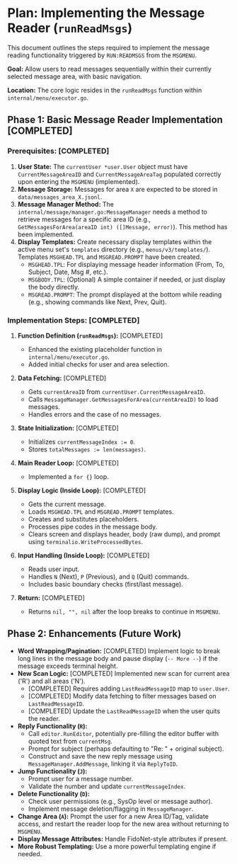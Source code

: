 # Plan: Implementing the Message Reader (`runReadMsgs`)

This document outlines the steps required to implement the message reading functionality triggered by `RUN:READMSGS` from the `MSGMENU`.

**Goal:** Allow users to read messages sequentially within their currently selected message area, with basic navigation.

**Location:** The core logic resides in the `runReadMsgs` function within `internal/menu/executor.go`.

## Phase 1: Basic Message Reader Implementation [COMPLETED]

### Prerequisites: [COMPLETED]

1.  **User State:** The `currentUser *user.User` object must have `CurrentMessageAreaID` and `CurrentMessageAreaTag` populated correctly upon entering the `MSGMENU` (implemented).
2.  **Message Storage:** Messages for area `X` are expected to be stored in `data/messages_area_X.jsonl`.
3.  **Message Manager Method:** The `internal/message/manager.go:MessageManager` needs a method to retrieve messages for a specific area ID (e.g., `GetMessagesForArea(areaID int) ([]Message, error)`). This method has been implemented.
4.  **Display Templates:** Create necessary display templates within the active menu set's `templates` directory (e.g., `menus/v3/templates/`). Templates `MSGHEAD.TPL` and `MSGREAD.PROMPT` have been created.
    *   `MSGHEAD.TPL`: For displaying message header information (From, To, Subject, Date, Msg #, etc.).
    *   `MSGBODY.TPL`: (Optional) A simple container if needed, or just display the body directly.
    *   `MSGREAD.PROMPT`: The prompt displayed at the bottom while reading (e.g., showing commands like Next, Prev, Quit).

### Implementation Steps: [COMPLETED]

1.  **Function Definition (`runReadMsgs`):** [COMPLETED]
    *   Enhanced the existing placeholder function in `internal/menu/executor.go`.
    *   Added initial checks for user and area selection.

2.  **Data Fetching:** [COMPLETED]
    *   Gets `currentAreaID` from `currentUser.CurrentMessageAreaID`.
    *   Calls `MessageManager.GetMessagesForArea(currentAreaID)` to load messages.
    *   Handles errors and the case of no messages.

3.  **State Initialization:** [COMPLETED]
    *   Initializes `currentMessageIndex := 0`.
    *   Stores `totalMessages := len(messages)`.

4.  **Main Reader Loop:** [COMPLETED]
    *   Implemented a `for {}` loop.

5.  **Display Logic (Inside Loop):** [COMPLETED]
    *   Gets the current message.
    *   Loads `MSGHEAD.TPL` and `MSGREAD.PROMPT` templates.
    *   Creates and substitutes placeholders.
    *   Processes pipe codes in the message body.
    *   Clears screen and displays header, body (raw dump), and prompt using `terminalio.WriteProcessedBytes`.

6.  **Input Handling (Inside Loop):** [COMPLETED]
    *   Reads user input.
    *   Handles `N` (Next), `P` (Previous), and `Q` (Quit) commands.
    *   Includes basic boundary checks (first/last message).

7.  **Return:** [COMPLETED]
    *   Returns `nil, "", nil` after the loop breaks to continue in `MSGMENU`.

## Phase 2: Enhancements (Future Work)

*   **Word Wrapping/Pagination:** [COMPLETED] Implement logic to break long lines in the message body and pause display (`-- More --`) if the message exceeds terminal height.
*   **New Scan Logic:** [COMPLETED] Implemented new scan for current area ('R') and all areas ('N').
    *   [COMPLETED] Requires adding `LastReadMessageID` map to `user.User`.
    *   [COMPLETED] Modify data fetching to filter messages based on `LastReadMessageID`.
    *   [COMPLETED] Update the `LastReadMessageID` when the user quits the reader.
*   **Reply Functionality (`R`):**
    *   Call `editor.RunEditor`, potentially pre-filling the editor buffer with quoted text from `currentMsg`.
    *   Prompt for subject (perhaps defaulting to "Re: " + original subject).
    *   Construct and save the new reply message using `MessageManager.AddMessage`, linking it via `ReplyToID`.
*   **Jump Functionality (`J`):**
    *   Prompt user for a message number.
    *   Validate the number and update `currentMessageIndex`.
*   **Delete Functionality (`D`):**
    *   Check user permissions (e.g., SysOp level or message author).
    *   Implement message deletion/flagging in `MessageManager`.
*   **Change Area (`A`):** Prompt the user for a new Area ID/Tag, validate access, and restart the reader loop for the new area without returning to `MSGMENU`.
*   **Display Message Attributes:** Handle FidoNet-style attributes if present.
*   **More Robust Templating:** Use a more powerful templating engine if needed. 